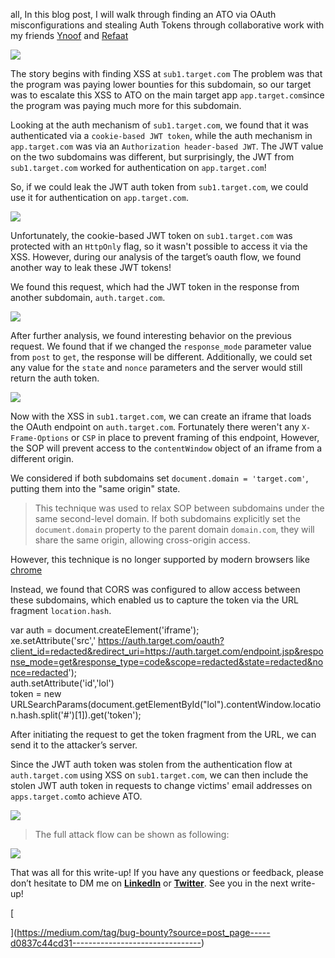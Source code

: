 
all, In this blog post, I will walk through finding an ATO via OAuth misconfigurations and stealing Auth Tokens through collaborative work with my friends [Ynoof](https://app.intigriti.com/profile/ynoof) and [Refaat](https://bugcrowd.com/refaat1)

![](https://miro.medium.com/v2/resize:fit:700/1*O-y1mscdPbL4Nv0g92bikw.png)

The story begins with finding XSS at `sub1.target.com` The problem was that the program was paying lower bounties for this subdomain, so our target was to escalate this XSS to ATO on the main target app `app.target.com`since the program was paying much more for this subdomain.

Looking at the auth mechanism of `sub1.target.com`, we found that it was authenticated via a `cookie-based JWT token`, while the auth mechanism in `app.target.com` was via an `Authorization header-based JWT`. The JWT value on the two subdomains was different, but surprisingly, the JWT from `sub1.target.com` worked for authentication on `app.target.com`!

So, if we could leak the JWT auth token from `sub1.target.com`, we could use it for authentication on `app.target.com`.

![](https://miro.medium.com/v2/resize:fit:561/1*B6hZoZQt2_YcpB2hr5dWWQ.png)

Unfortunately, the cookie-based JWT token on `sub1.target.com` was protected with an `HttpOnly` flag, so it wasn't possible to access it via the XSS. However, during our analysis of the target’s oauth flow, we found another way to leak these JWT tokens!

We found this request, which had the JWT token in the response from another subdomain, `auth.target.com`.

![](https://miro.medium.com/v2/resize:fit:700/1*VDXMc64SmUwTDEjCeLih2A.png)

After further analysis, we found interesting behavior on the previous request. We found that if we changed the `response_mode` parameter value from `post` to `get`, the response will be different. Additionally, we could set any value for the `state` and `nonce` parameters and the server would still return the auth token.

![](https://miro.medium.com/v2/resize:fit:700/1*0ld_xTa3SUw4Xm4CF8Z3MQ.png)

Now with the XSS in `sub1.target.com`, we can create an iframe that loads the OAuth endpoint on `auth.target.com`. Fortunately there weren't any `X-Frame-Options` or `CSP` in place to prevent framing of this endpoint, However, the SOP will prevent access to the `contentWindow` object of an iframe from a different origin.

We considered if both subdomains set `document.domain = 'target.com'`, putting them into the "same origin" state.

> This technique was used to relax SOP between subdomains under the same second-level domain. If both subdomains explicitly set the `document.domain` property to the parent domain `domain.com`, they will share the same origin, allowing cross-origin access.

However, this technique is no longer supported by modern browsers like [chrome](https://developer.chrome.com/blog/immutable-document-domain/)

Instead, we found that CORS was configured to allow access between these subdomains, which enabled us to capture the token via the URL fragment `location.hash`.

var auth = document.createElement('iframe');  
xe.setAttribute('src',' https://auth.target.com/oauth?client_id=redacted&redirect_uri=https://auth.target.com/endpoint.jsp&response_mode=get&response_type=code&scope=redacted&state=redacted&nonce=redacted');  
auth.setAttribute('id','lol')  
token = new URLSearchParams(document.getElementById("lol").contentWindow.location.hash.split('#')[1]).get('token');

After initiating the request to get the token fragment from the URL, we can send it to the attacker’s server.

Since the JWT auth token was stolen from the authentication flow at `auth.target.com` using XSS on `sub1.target.com`, we can then include the stolen JWT auth token in requests to change victims' email addresses on `apps.target.com`to achieve ATO.

![](https://miro.medium.com/v2/resize:fit:700/1*IyAALMrBvaS60md5LTFXCw.png)

> The full attack flow can be shown as following:

![](https://miro.medium.com/v2/resize:fit:700/1*O-y1mscdPbL4Nv0g92bikw.png)

That was all for this write-up! If you have any questions or feedback, please don’t hesitate to DM me on [**LinkedIn**](https://www.linkedin.com/in/7odamoo/) or [**Twitter**](https://twitter.com/7odamoo). See you in the next write-up!

[

](https://medium.com/tag/bug-bounty?source=post_page-----d0837c44cd31--------------------------------)

